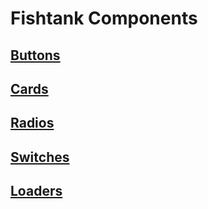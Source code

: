 # Fishtank Components

## [Buttons](./Buttons.md)
## [Cards](./Card.md)
## [Radios](./Radios.md)
## [Switches](./Switches.md)
## [Loaders](./Loaders.md)